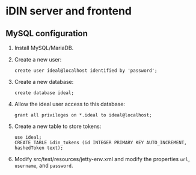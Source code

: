 # iDIN server and frontend

## MySQL configuration

 1. Install MySQL/MariaDB.
 2. Create a new user:
    
        create user ideal@localhost identified by 'password';
    
 3. Create a new database:
    
        create database ideal;
    
 4. Allow the ideal user access to this database:
    
        grant all privileges on *.ideal to ideal@localhost;
    
 5. Create a new table to store tokens:
    
        use ideal;
        CREATE TABLE idin_tokens (id INTEGER PRIMARY KEY AUTO_INCREMENT, hashedToken text);
    
 6. Modify src/test/resources/jetty-env.xml and modify the properties `url`,
    `username`, and `password`.
